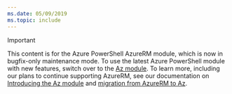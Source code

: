 ```yaml
---
ms.date: 05/09/2019
ms.topic: include
---
```


> [!IMPORTANT]
>
> This content is for the Azure PowerShell AzureRM module, which is now in bugfix-only maintenance mode.
> To use the latest Azure PowerShell module with new features, switch over to the [Az module](/powershell/azure). To learn
> more, including our plans to continue supporting AzureRM, see our documentation on [Introducing the Az module](/powershell/azure/new-azureps-module-az)
> and [migration from AzureRM to Az](/powershell/azure/migrate-from-azurerm-to-az).

